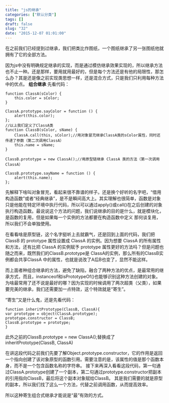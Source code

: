 ```yaml
---
title: "js的继承"
categories: ["默认分类"]
tags: []
draft: false
slug: "32"
date: "2015-12-07 01:01:00"
---
```


在之前我们已经提到过继承，我们把类比作图纸，一个图纸继承了另一张图纸他就拥有了它的全部方法。

因为js中没有明确规定继承的实现，而是通过模仿继承效果实现的，所以继承方法也不止一种。还是那样，要用就用最好的，但是每个方法还是有他的局限性，那怎么办？其是还是像之前实现类思想一样，还是混合方式，只是我们只利用每种方法中的优点。
**组合继承**
先看代码：

    function ClassA(sColor) {
        this.color = sColor;
    }
    
    ClassA.prototype.sayColor = function () {
        alert(this.color);
    };
    //以上我们定义了ClassA类
    function ClassB(sColor, sName) {
        ClassA.call(this, sColor);//用对象冒充继承ClassA类的sColor属性，同时还传递了参数（第二次调用ClassA）
        this.name = sName;
    }
    
    ClassB.prototype = new ClassA();//用原型链继承 ClassA 类的方法（第一次调用ClassA）
    
    ClassB.prototype.sayName = function () {
        alert(this.name);
    };
先解释下啥叫对象冒充，看起来很不靠谱的样子。还是换个好听的名字吧，“借用构造函数”或者“经典继承”，是不是瞬间高大上。其实理解也很简单，函数是对象只是他能在特定环境中执行代码，所以可以通过apply()或call()在之后创建的对象执行构造函数。最说说这个方法的问题，我们说继承的目的是什么，就是模块化，是函数的复用，但是如果每一个实例的方法都要在构造函数中定义
那何谈复用，所以我们不会单独使用。

在看看啥是原型链，这个名字挺听上去就霸气，还是回到上面的代码，我们把 ClassB 的 prototype 属性设置成 ClassA 的实例。因为想要 ClassA 的所有属性和方法，还有比把 ClassA 的实例赋予 prototype 属性更好的方法吗？但是问题也随之而来，既然我们的ClassB.prototype是 ClassA的实例，那么所有的ClassB实例都会共享ClassA 中的属性，也就是说改了A后B也变了，显然不能这样。

而上面者种组合继承的方法，避免了缺陷，融合了两种方法的优点，是最常用的继承方式，而且，instanceof和isPrototypeOf()也能够识别这种方法创建的对象。为啥最常用了还不说是最好的哪？因为实现的时候调用了两次超类（父类），如果要完美的继承，我们还需要加一点特效，这个特效就是“寄生”。

“寄生”又是什么鬼，还是先看代码：

    function inheritPrototype(ClassB, ClassA){
    var prototype = object(ClassA.prototype);
    prototype.constructor = ClassB;
    ClassB.prototype = prototype;
    }
此外之前的ClassB.prototype = new ClassA();替换成了inheritPrototype(ClassB, ClassA)

在讲这段代码之前我们先要了解Object.prototype.constructor，它的作用是返回一个指向创建了该对象原型的函数引用。需要注意的是，该属性的值是那个函数本身，而不是一个包含函数名称的字符串。
接下来再深入看看这段代码，第一句通过ClassA.prototype创建了一个副本，第二句通过prototype.constructor把副本的引用指向ClassB，最后将这个副本对象赋给ClassB。
其是我们需要的就是原型的副本，所以我们找了这么一个方法，代替之前调用函数，从而提高效率。

所以这种寄生组合式继承才能说是“最”有效的方式。

